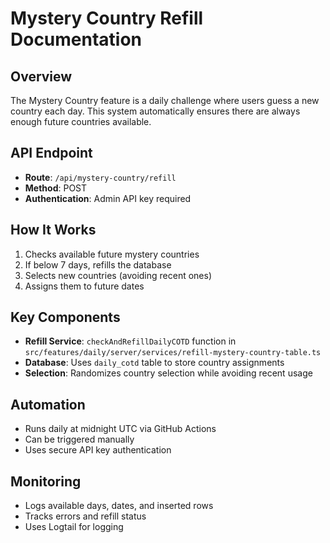 # Mystery Country Refill Documentation

## Overview
The Mystery Country feature is a daily challenge where users guess a new country each day. This system automatically ensures there are always enough future countries available.

## API Endpoint
- **Route**: `/api/mystery-country/refill`
- **Method**: POST
- **Authentication**: Admin API key required

## How It Works
1. Checks available future mystery countries
2. If below 7 days, refills the database
3. Selects new countries (avoiding recent ones)
4. Assigns them to future dates

## Key Components
- **Refill Service**: `checkAndRefillDailyCOTD` function in `src/features/daily/server/services/refill-mystery-country-table.ts`
- **Database**: Uses `daily_cotd` table to store country assignments
- **Selection**: Randomizes country selection while avoiding recent usage

## Automation
- Runs daily at midnight UTC via GitHub Actions
- Can be triggered manually
- Uses secure API key authentication

## Monitoring
- Logs available days, dates, and inserted rows
- Tracks errors and refill status
- Uses Logtail for logging